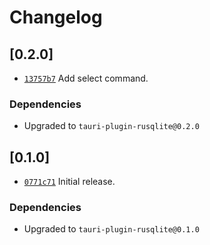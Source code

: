 # Changelog

## \[0.2.0]

- [`13757b7`](https://www.github.com/your-org/tauri-plugin-rusqlite/commit/13757b7980e17032f81c9aa0cd594371d86c9372) Add select command.

### Dependencies

- Upgraded to `tauri-plugin-rusqlite@0.2.0`

## \[0.1.0]

- [`0771c71`](https://www.github.com/your-org/tauri-plugin-rusqlite/commit/0771c71e8709cd6776f746d3d82a7b10094e8326) Initial release.

### Dependencies

- Upgraded to `tauri-plugin-rusqlite@0.1.0`
